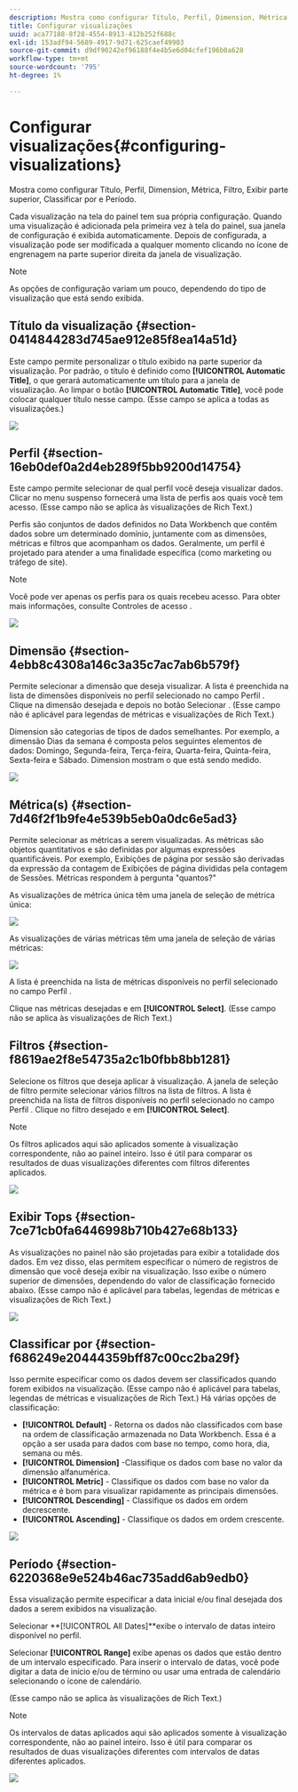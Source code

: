 ```yaml
---
description: Mostra como configurar Título, Perfil, Dimension, Métrica, Filtro, Exibir parte superior, Classificar por e Período.
title: Configurar visualizações
uuid: aca77188-8f28-4554-8913-412b252f688c
exl-id: 153adf94-5689-4917-9d71-625caef49903
source-git-commit: d9df90242ef96188f4e4b5e6d04cfef196b0a628
workflow-type: tm+mt
source-wordcount: '795'
ht-degree: 1%

---
```


# Configurar visualizações{#configuring-visualizations}

Mostra como configurar Título, Perfil, Dimension, Métrica, Filtro, Exibir parte superior, Classificar por e Período.

Cada visualização na tela do painel tem sua própria configuração. Quando uma visualização é adicionada pela primeira vez à tela do painel, sua janela de configuração é exibida automaticamente. Depois de configurada, a visualização pode ser modificada a qualquer momento clicando no ícone de engrenagem na parte superior direita da janela de visualização.

>[!NOTE]
>
>As opções de configuração variam um pouco, dependendo do tipo de visualização que está sendo exibida.

## Título da visualização {#section-0414844283d745ae912e85f8ea14a51d}

Este campo permite personalizar o título exibido na parte superior da visualização. Por padrão, o título é definido como **[!UICONTROL Automatic Title]**, o que gerará automaticamente um título para a janela de visualização. Ao limpar o botão **[!UICONTROL Automatic Title]**, você pode colocar qualquer título nesse campo. (Esse campo se aplica a todas as visualizações.)

![](assets/title.png)

## Perfil {#section-16eb0def0a2d4eb289f5bb9200d14754}

Este campo permite selecionar de qual perfil você deseja visualizar dados. Clicar no menu suspenso fornecerá uma lista de perfis aos quais você tem acesso. (Esse campo não se aplica às visualizações de Rich Text.)

Perfis são conjuntos de dados definidos no Data Workbench que contêm dados sobre um determinado domínio, juntamente com as dimensões, métricas e filtros que acompanham os dados. Geralmente, um perfil é projetado para atender a uma finalidade específica (como marketing ou tráfego de site).

>[!NOTE]
>
>Você pode ver apenas os perfis para os quais recebeu acesso. Para obter mais informações, consulte Controles de acesso .

![](assets/profile.png)

## Dimensão {#section-4ebb8c4308a146c3a35c7ac7ab6b579f}

Permite selecionar a dimensão que deseja visualizar. A lista é preenchida na lista de dimensões disponíveis no perfil selecionado no campo Perfil . Clique na dimensão desejada e depois no botão Selecionar . (Esse campo não é aplicável para legendas de métricas e visualizações de Rich Text.)

Dimension são categorias de tipos de dados semelhantes. Por exemplo, a dimensão Dias da semana é composta pelos seguintes elementos de dados: Domingo, Segunda-feira, Terça-feira, Quarta-feira, Quinta-feira, Sexta-feira e Sábado. Dimension mostram o que está sendo medido.

![](assets/dimension.png)

## Métrica(s) {#section-7d46f2f1b9fe4e539b5eb0a0dc6e5ad3}

Permite selecionar as métricas a serem visualizadas. As métricas são objetos quantitativos e são definidas por algumas expressões quantificáveis. Por exemplo, Exibições de página por sessão são derivadas da expressão da contagem de Exibições de página divididas pela contagem de Sessões. Métricas respondem à pergunta &quot;quantos?&quot;

As visualizações de métrica única têm uma janela de seleção de métrica única:

![](assets/metrics2.png)

As visualizações de várias métricas têm uma janela de seleção de várias métricas:

![](assets/metrics.png)

A lista é preenchida na lista de métricas disponíveis no perfil selecionado no campo Perfil .

Clique nas métricas desejadas e em **[!UICONTROL Select]**. (Esse campo não se aplica às visualizações de Rich Text.)

## Filtros {#section-f8619ae2f8e54735a2c1b0fbb8bb1281}

Selecione os filtros que deseja aplicar à visualização. A janela de seleção de filtro permite selecionar vários filtros na lista de filtros. A lista é preenchida na lista de filtros disponíveis no perfil selecionado no campo Perfil . Clique no filtro desejado e em **[!UICONTROL Select]**.

>[!NOTE]
>
>Os filtros aplicados aqui são aplicados somente à visualização correspondente, não ao painel inteiro. Isso é útil para comparar os resultados de duas visualizações diferentes com filtros diferentes aplicados.

![](assets/filter.png)

## Exibir Tops {#section-7ce71cb0fa6446998b710b427e68b133}

As visualizações no painel não são projetadas para exibir a totalidade dos dados. Em vez disso, elas permitem especificar o número de registros de dimensão que você deseja exibir na visualização. Isso exibe o número superior de dimensões, dependendo do valor de classificação fornecido abaixo. (Esse campo não é aplicável para tabelas, legendas de métricas e visualizações de Rich Text.)

![](assets/display_top.png)

## Classificar por {#section-f686249e20444359bff87c00cc2ba29f}

Isso permite especificar como os dados devem ser classificados quando forem exibidos na visualização. (Esse campo não é aplicável para tabelas, legendas de métricas e visualizações de Rich Text.) Há várias opções de classificação:

* **[!UICONTROL Default]** - Retorna os dados não classificados com base na ordem de classificação armazenada no Data Workbench. Essa é a opção a ser usada para dados com base no tempo, como hora, dia, semana ou mês.
* **[!UICONTROL Dimension]** -Classifique os dados com base no valor da dimensão alfanumérica.
* **[!UICONTROL Metric]** - Classifique os dados com base no valor da métrica e é bom para visualizar rapidamente as principais dimensões.
* **[!UICONTROL Descending]** - Classifique os dados em ordem decrescente.
* **[!UICONTROL Ascending]** - Classifique os dados em ordem crescente.

![](assets/sort_by.png)

## Período {#section-6220368e9e524b46ac735add6ab9edb0}

Essa visualização permite especificar a data inicial e/ou final desejada dos dados a serem exibidos na visualização.

Selecionar **[!UICONTROL All Dates]**exibe o intervalo de datas inteiro disponível no perfil.

Selecionar **[!UICONTROL Range]** exibe apenas os dados que estão dentro de um intervalo especificado. Para inserir o intervalo de datas, você pode digitar a data de início e/ou de término ou usar uma entrada de calendário selecionando o ícone de calendário.

(Esse campo não se aplica às visualizações de Rich Text.)

>[!NOTE]
>
>Os intervalos de datas aplicados aqui são aplicados somente à visualização correspondente, não ao painel inteiro. Isso é útil para comparar os resultados de duas visualizações diferentes com intervalos de datas diferentes aplicados.

![](assets/time_period.png)
